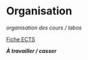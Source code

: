 # Organisation 

_organisation des cours / labos_

[Fiche ECTS](https://ects.esi-bru.be/beta/cours/ac2526_5agr1i.html)




_**À travailler / casser**_

